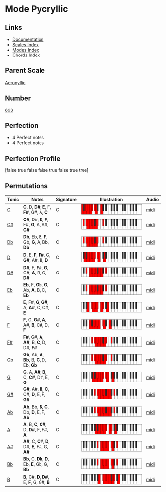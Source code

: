 # Mode Pycryllic

## Links

- [Documentation](index.md)
- [Scales Index](Scales.md)
- [Modes Index](Modes.md)
- [Chords Index](Chords.md)

## Parent Scale

[Aeronyllic](ScaleAeronyllic.md)

## Number

[893](https://ianring.com/musictheory/scales/893)

## Perfection

- 4 Perfect notes
- 4 Perfect notes

## Perfection Profile

[false true false false true false true true]

## Permutations

| Tonic | Notes | Signature | Illustration | Audio |
|-------|-------|-----------|--------------|-------|
| [C](ModeCNaturalPycryllic.md) | **C**, D, **D#**, **E**, F, **F#**, G#, A, **C** | C | ![CNaturalPycryllic](ModeCNaturalPycryllic.png) | [midi](https://github.com/edipermadi/music/blob/main/docs/ModeCNaturalPycryllic.mid?raw=true) |
| [C#](ModeCSharpPycryllic.md) | **C#**, D#, **E**, **F**, F#, **G**, A, A#, **C#** | C | ![CSharpPycryllic](ModeCSharpPycryllic.png) | [midi](https://github.com/edipermadi/music/blob/main/docs/ModeCSharpPycryllic.mid?raw=true) |
| [Db](ModeDFlatPycryllic.md) | **Db**, Eb, **E**, **F**, Gb, **G**, A, Bb, **Db** | C | ![DFlatPycryllic](ModeDFlatPycryllic.png) | [midi](https://github.com/edipermadi/music/blob/main/docs/ModeDFlatPycryllic.mid?raw=true) |
| [D](ModeDNaturalPycryllic.md) | **D**, E, **F**, **F#**, G, **G#**, A#, B, **D** | C | ![DNaturalPycryllic](ModeDNaturalPycryllic.png) | [midi](https://github.com/edipermadi/music/blob/main/docs/ModeDNaturalPycryllic.mid?raw=true) |
| [D#](ModeDSharpPycryllic.md) | **D#**, F, **F#**, **G**, G#, **A**, B, C, **D#** | C | ![DSharpPycryllic](ModeDSharpPycryllic.png) | [midi](https://github.com/edipermadi/music/blob/main/docs/ModeDSharpPycryllic.mid?raw=true) |
| [Eb](ModeEFlatPycryllic.md) | **Eb**, F, **Gb**, **G**, Ab, **A**, B, C, **Eb** | C | ![EFlatPycryllic](ModeEFlatPycryllic.png) | [midi](https://github.com/edipermadi/music/blob/main/docs/ModeEFlatPycryllic.mid?raw=true) |
| [E](ModeENaturalPycryllic.md) | **E**, F#, **G**, **G#**, A, **A#**, C, C#, **E** | C | ![ENaturalPycryllic](ModeENaturalPycryllic.png) | [midi](https://github.com/edipermadi/music/blob/main/docs/ModeENaturalPycryllic.mid?raw=true) |
| [F](ModeFNaturalPycryllic.md) | **F**, G, **G#**, **A**, A#, **B**, C#, D, **F** | C | ![FNaturalPycryllic](ModeFNaturalPycryllic.png) | [midi](https://github.com/edipermadi/music/blob/main/docs/ModeFNaturalPycryllic.mid?raw=true) |
| [F#](ModeFSharpPycryllic.md) | **F#**, G#, **A**, **A#**, B, **C**, D, D#, **F#** | C | ![FSharpPycryllic](ModeFSharpPycryllic.png) | [midi](https://github.com/edipermadi/music/blob/main/docs/ModeFSharpPycryllic.mid?raw=true) |
| [Gb](ModeGFlatPycryllic.md) | **Gb**, Ab, **A**, **Bb**, B, **C**, D, Eb, **Gb** | C | ![GFlatPycryllic](ModeGFlatPycryllic.png) | [midi](https://github.com/edipermadi/music/blob/main/docs/ModeGFlatPycryllic.mid?raw=true) |
| [G](ModeGNaturalPycryllic.md) | **G**, A, **A#**, **B**, C, **C#**, D#, E, **G** | C | ![GNaturalPycryllic](ModeGNaturalPycryllic.png) | [midi](https://github.com/edipermadi/music/blob/main/docs/ModeGNaturalPycryllic.mid?raw=true) |
| [G#](ModeGSharpPycryllic.md) | **G#**, A#, **B**, **C**, C#, **D**, E, F, **G#** | C | ![GSharpPycryllic](ModeGSharpPycryllic.png) | [midi](https://github.com/edipermadi/music/blob/main/docs/ModeGSharpPycryllic.mid?raw=true) |
| [Ab](ModeAFlatPycryllic.md) | **Ab**, Bb, **B**, **C**, Db, **D**, E, F, **Ab** | C | ![AFlatPycryllic](ModeAFlatPycryllic.png) | [midi](https://github.com/edipermadi/music/blob/main/docs/ModeAFlatPycryllic.mid?raw=true) |
| [A](ModeANaturalPycryllic.md) | **A**, B, **C**, **C#**, D, **D#**, F, F#, **A** | C | ![ANaturalPycryllic](ModeANaturalPycryllic.png) | [midi](https://github.com/edipermadi/music/blob/main/docs/ModeANaturalPycryllic.mid?raw=true) |
| [A#](ModeASharpPycryllic.md) | **A#**, C, **C#**, **D**, D#, **E**, F#, G, **A#** | C | ![ASharpPycryllic](ModeASharpPycryllic.png) | [midi](https://github.com/edipermadi/music/blob/main/docs/ModeASharpPycryllic.mid?raw=true) |
| [Bb](ModeBFlatPycryllic.md) | **Bb**, C, **Db**, **D**, Eb, **E**, Gb, G, **Bb** | C | ![BFlatPycryllic](ModeBFlatPycryllic.png) | [midi](https://github.com/edipermadi/music/blob/main/docs/ModeBFlatPycryllic.mid?raw=true) |
| [B](ModeBNaturalPycryllic.md) | **B**, C#, **D**, **D#**, E, **F**, G, G#, **B** | C | ![BNaturalPycryllic](ModeBNaturalPycryllic.png) | [midi](https://github.com/edipermadi/music/blob/main/docs/ModeBNaturalPycryllic.mid?raw=true) |
